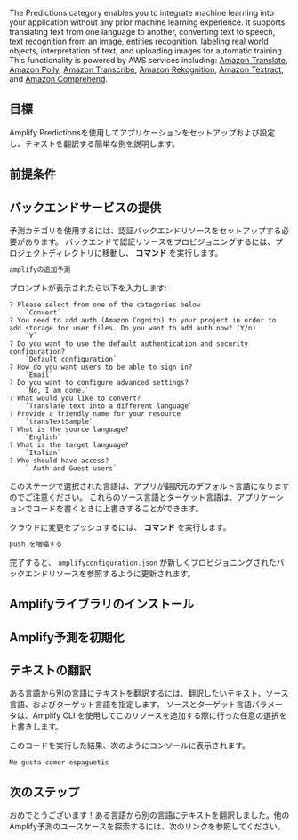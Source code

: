 The Predictions category enables you to integrate machine learning into your application without any prior machine learning experience. It supports translating text from one language to another, converting text to speech, text recognition from an image, entities recognition, labeling real world objects, interpretation of text, and uploading images for automatic training. This functionality is powered by AWS services including: [Amazon Translate](https://docs.aws.amazon.com/translate/latest/dg/what-is.html), [Amazon Polly](https://docs.aws.amazon.com/polly/latest/dg/what-is.html), [Amazon Transcribe](https://docs.aws.amazon.com/transcribe/latest/dg/what-is-transcribe.html), [Amazon Rekognition](https://docs.aws.amazon.com/rekognition/latest/dg/what-is.html), [Amazon Textract](https://docs.aws.amazon.com/textract/latest/dg/what-is.html), and [Amazon Comprehend](https://docs.aws.amazon.com/comprehend/latest/dg/what-is.html).

<inline-fragment platform="ios" src="~/lib/predictions/fragments/ios/getting-started/10_coreml.md"></inline-fragment>

## 目標

Amplify Predictionsを使用してアプリケーションをセットアップおよび設定し、テキストを翻訳する簡単な例を説明します。

## 前提条件

<inline-fragment platform="ios" src="~/lib/predictions/fragments/ios/getting-started/20_preReq.md"></inline-fragment> <inline-fragment platform="android" src="~/lib/predictions/fragments/android/getting-started/20_preReq.md"></inline-fragment>

## バックエンドサービスの提供

予測カテゴリを使用するには、認証バックエンドリソースをセットアップする必要があります。 バックエンドで認証リソースをプロビジョニングするには、プロジェクトディレクトリに移動し、 **コマンド** を実行します。

```bash
amplifyの追加予測
```

プロンプトが表示されたら以下を入力します:

```console
? Please select from one of the categories below
    `Convert`
? You need to add auth (Amazon Cognito) to your project in order to add storage for user files. Do you want to add auth now? (Y/n) 
    `Y`
? Do you want to use the default authentication and security configuration?
    `Default configuration`
? How do you want users to be able to sign in?
    `Email`
? Do you want to configure advanced settings?
    `No, I am done.`
? What would you like to convert?
    `Translate text into a different language`
? Provide a friendly name for your resource
    `transTextSample`
? What is the source language?
    `English`
? What is the target language?
    `Italian`
? Who should have access?
    ` Auth and Guest users`
```

このステージで選択された言語は、アプリが翻訳元のデフォルト言語になりますのでご注意ください。 これらのソース言語とターゲット言語は、アプリケーションでコードを書くときに上書きすることができます。

クラウドに変更をプッシュするには、 **コマンド** を実行します。

```bash
push を増幅する
```

完了すると、 `amplifyconfiguration.json` が新しくプロビジョニングされたバックエンドリソースを参照するように更新されます。

## Amplifyライブラリのインストール

<inline-fragment platform="ios" src="~/lib/predictions/fragments/ios/getting-started/30_installLib.md"></inline-fragment> <inline-fragment platform="android" src="~/lib/predictions/fragments/android/getting-started/30_installLib.md"></inline-fragment>

## Amplify予測を初期化

<inline-fragment platform="ios" src="~/lib/predictions/fragments/ios/getting-started/40_init.md"></inline-fragment> <inline-fragment platform="android" src="~/lib/predictions/fragments/android/getting-started/40_init.md"></inline-fragment>

## テキストの翻訳

ある言語から別の言語にテキストを翻訳するには、翻訳したいテキスト、ソース言語、およびターゲット言語を指定します。 ソースとターゲット言語パラメータは、Amplify CLI を使用してこのリソースを追加する際に行った任意の選択を上書きします。

<inline-fragment platform="ios" src="~/lib/predictions/fragments/ios/getting-started/50_translate.md"></inline-fragment> <inline-fragment platform="android" src="~/lib/predictions/fragments/android/getting-started/50_translate.md"></inline-fragment>

このコードを実行した結果、次のようにコンソールに表示されます。

```console
Me gusta comer espaguetis
```

## 次のステップ

おめでとうございます！ある言語から別の言語にテキストを翻訳しました。他のAmplify予測のユースケースを探索するには、次のリンクを参照してください。

<inline-fragment platform="ios" src="~/lib/predictions/fragments/ios/getting-started/60_nextSteps.md"></inline-fragment> <inline-fragment platform="android" src="~/lib/predictions/fragments/android/getting-started/60_nextSteps.md"></inline-fragment>